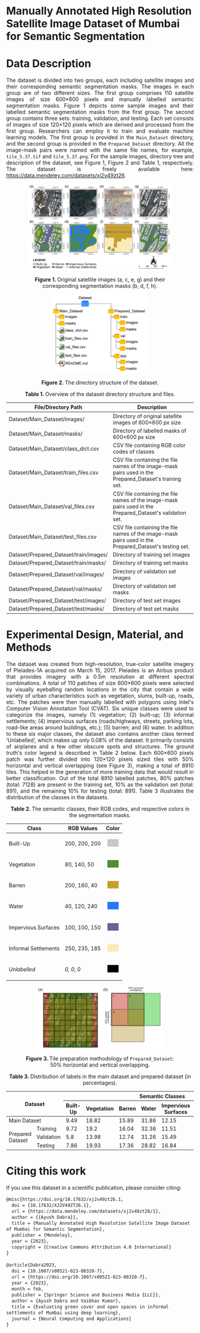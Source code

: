 # Manually Annotated High Resolution Satellite Image Dataset of Mumbai for Semantic Segmentation

# Data Description

<p align="justify">
The dataset is divided into two groups, each including satellite images and their corresponding semantic segmentation masks. The images in each group are of two different sizes. The first group comprises 110 satellite images of size 600×600 pixels and manually labelled semantic segmentation masks. Figure 1 depicts some sample images and their labelled semantic segmentation masks from the first group. The second group contains three sets: training, validation, and testing. Each set consists of images of size 120×120 pixels which are derived and processed from the first group. Researchers can employ it to train and evaluate machine learning models. The first group is provided in the <code>Main_Dataset</code> directory, and the second group is provided in the <code>Prepared_Dataset</code> directory. All the image-mask pairs were named with the same file names, for example, <code>tile_5.37.tif</code> and <code>tile_5.37.png</code>. For the sample images, directory tree and description of the dataset, see Figure 1, Figure 2 and Table 1, respectively. The dataset is freely available here: <a href="https://data.mendeley.com/datasets/xj2v49zt26">https://data.mendeley.com/datasets/xj2v49zt26</a>.

 
</p>



<figure>
<p align="center">
<img width = "90%" height= "auto" src="./figures/fig_1.png" />
</p>
<p align="center">
<b>Figure 1. </b>Original satellite images (a, c, e, g) and their corresponding segmentation masks (b, d, f, h).
</p>
</figure>


<figure>
<p align="center">
<img width = "60%" height= "auto" src="./figures/fig_2.png" />
</p>
<p align="center">
<b>Figure 2. </b>The directory structure of the dataset.
</p>
</figure>

<div align="center">

<p align="center">
<b>Table 1. </b>Overview of the dataset directory structure and files.
</p>

| File/Directory Path                    | Description                                                                                               |
| -------------------------------------- | --------------------------------------------------------------------------------------------------------- |
| Dataset/Main_Dataset/images/           | Directory of original satellite images of 600×600 px size                                                 |
| Dataset/Main_Dataset/masks/            | Directory of labelled masks of 600×600 px size                                                            |
| Dataset/Main_Dataset/class_dict.csv    | CSV file containing RGB color codes of classes                                                            |
| Dataset/Main_Dataset/train_files.csv   | CSV file containing the file names of the image-mask pairs used in the Prepared_Dataset's training set.   |
| Dataset/Main_Dataset/val_files.csv     | CSV file containing the file names of the image-mask pairs used in the Prepared_Dataset's validation set. |
| Dataset/Main_Dataset/test_files.csv    | CSV file containing the file names of the image-mask pairs used in the Prepared_Dataset's testing set.    |
| Dataset/Prepared_Dataset/train/images/ | Directory of training set images                                                                          |
| Dataset/Prepared_Dataset/train/masks/  | Directory of training set masks                                                                           |
| Dataset/Prepared_Dataset/val/images/   | Directory of validation set images                                                                        |
| Dataset/Prepared_Dataset/val/masks/    | Directory of validation set masks                                                                         |
| Dataset/Prepared_Dataset/test/images/  | Directory of test set images                                                                              |
| Dataset/Prepared_Dataset/test/masks/   | Directory of test set masks                                                                               |

</div>

# Experimental Design, Material, and Methods

<p align="justify">
The dataset was created from high-resolution, true-color satellite imagery of Pleiades-1A acquired on March 15, 2017. Pleiades is an Airbus product that provides imagery with a 0.5m resolution at different spectral combinations. A total of 110 patches of size 600×600 pixels were selected by visually eyeballing random locations in the city that contain a wide variety of urban characteristics such as vegetation, slums, built-up, roads, etc. The patches were then manually labelled with polygons using Intel's Computer Vision Annotation Tool (CVAT). Six unique classes were used to categorize the images, namely (1) vegetation; (2) built-up; (3) informal settlements; (4) impervious surfaces (roads/highways, streets, parking lots, road-like areas around buildings, etc.); (5) barren; and (6) water. In addition to these six major classes, the dataset also contains another class termed ‘Unlabelled’, which makes up only 0.08% of the dataset. It primarily consists of airplanes and a few other obscure spots and structures. The ground truth's color legend is described in Table 2 below. Each 600×600 pixels patch was further divided into 120×120 pixels sized tiles with 50% horizontal and vertical overlapping (see Figure 3), making a total of 8910 tiles. This helped in the generation of more training data that would result in better classification. Out of the total 8910 labelled patches, 80% patches (total: 7128) are present in the training set, 10% as the validation set (total: 891), and the remaining 10% for testing (total: 891). Table 3 illustrates the distribution of the classes in the datasets.
</p>


<div align="center">

<p align="center">
<b>Table 2. </b>The semantic classes, their RGB codes, and respective colors in the segmentation masks.
</p>

| Class                	| RGB Values    	| Color 	|
|----------------------	|---------------	|-------	|
| Built-Up             	| 200, 200, 200 	|<p align="center"><img width = "30" height= "20" src="./figures/built_up.png" /></p>|
| Vegetation           	| 80, 140, 50   	|<p align="center"><img width = "30" height= "20" src="./figures/vegetation.png" /></p>|
| Barren               	| 200, 160, 40  	|<p align="center"><img width = "30" height= "20" src="./figures/barren.png" /></p>|
| Water                	| 40, 120, 240  	|<p align="center"><img width = "30" height= "20" src="./figures/water.png" /></p>|
| Impervious Surfaces  	| 100, 100, 150 	|<p align="center"><img width = "30" height= "20" src="./figures/imp_surface.png" /></p>|
| Informal Settlements 	| 250, 235, 185 	|<p align="center"><img width = "30" height= "20" src="./figures/slums.png" /></p>|
| _Unlabelled_         	| _0, 0, 0_     	|<p align="center"><img width = "30" height= "20" src="./figures/unlabelled.png" /></p>|

</div>

<figure>
<p align="center">
<img width = "80%" height= "auto" src="./figures/fig_3.png" />
</p>
<p align="center">
<b>Figure 3. </b>Tile preparation methodology of <code>Prepared_Dataset</code>: 50% horizontal and vertical overlapping.
</p>
</figure>


<!-- <style type="text/css">
.tg  {border-collapse:collapse;border-spacing:0;}
.tg td{border-color:black;border-style:solid;border-width:1px;
  overflow:hidden;padding:10px 5px;word-break:normal;}
.tg th{border-color:black;border-style:solid;border-width:1px;
  font-weight:normal;overflow:hidden;padding:10px 5px;word-break:normal;}
.tg .tg-0gmh{border-color:#000000;font-style:italic;text-align:center;vertical-align:middle}
.tg .tg-18eh{border-color:#000000;font-weight:bold;text-align:center;vertical-align:middle}
.tg .tg-en52{border-color:#000000;font-style:italic;font-weight:bold;text-align:center;vertical-align:middle}
.tg .tg-xwyw{border-color:#000000;text-align:center;vertical-align:middle}
</style> -->

<div align="center">

<p align="center">
<b>Table 3. </b>Distribution of labels in the main dataset and prepared dataset (in percentages).
</p>

<table class="tg">
<thead>
  <tr>
    <th class="tg-18eh" colspan="2" rowspan="2">Dataset</th>
    <th class="tg-18eh" colspan="7"><span style="font-weight:bold">Semantic Classes</span></th>
  </tr>
  <tr>
    <th class="tg-18eh"><span style="font-weight:bold">Built-Up</span></th>
    <th class="tg-18eh"><span style="font-weight:bold">Vegetation</span></th>
    <th class="tg-18eh"><span style="font-weight:bold">Barren</span></th>
    <th class="tg-18eh"><span style="font-weight:bold">Water</span></th>
    <th class="tg-18eh"><span style="font-weight:bold">Impervious</span><br>Surfaces</th>
    <th class="tg-18eh"><span style="font-weight:bold">Informal</span><br>Settlements</th>
    <th class="tg-en52"><span style="font-weight:bold;font-style:italic">Unlabelled</span></th>
  </tr>
</thead>
<tbody>
  <tr>
    <td class="tg-xwyw" colspan="2"><span style="font-weight:normal">Main Dataset</span></td>
    <td class="tg-xwyw"><span style="font-weight:normal">9.49</span></td>
    <td class="tg-xwyw"><span style="font-weight:normal">18.82</span></td>
    <td class="tg-xwyw"><span style="font-weight:normal">15.89</span></td>
    <td class="tg-xwyw"><span style="font-weight:normal">31.86</span></td>
    <td class="tg-xwyw"><span style="font-weight:normal">12.15</span></td>
    <td class="tg-xwyw"><span style="font-weight:normal">11.7</span></td>
    <td class="tg-0gmh"><span style="font-weight:normal;font-style:italic">0.08</span></td>
  </tr>
  <tr>
    <td class="tg-xwyw" rowspan="3">Prepared Dataset</td>
    <td class="tg-xwyw"><span style="font-weight:normal">Training</span></td>
    <td class="tg-xwyw"><span style="font-weight:normal">9.72</span></td>
    <td class="tg-xwyw"><span style="font-weight:normal">19.2</span></td>
    <td class="tg-xwyw"><span style="font-weight:normal">16.04</span></td>
    <td class="tg-xwyw"><span style="font-weight:normal">32.36</span></td>
    <td class="tg-xwyw"><span style="font-weight:normal">11.51</span></td>
    <td class="tg-xwyw"><span style="font-weight:normal">11.06</span></td>
    <td class="tg-0gmh"><span style="font-weight:normal;font-style:italic">0.1</span></td>
  </tr>
  <tr>
    <td class="tg-xwyw"><span style="font-weight:normal">Validation</span></td>
    <td class="tg-xwyw"><span style="font-weight:normal">5.8</span></td>
    <td class="tg-xwyw"><span style="font-weight:normal">13.98</span></td>
    <td class="tg-xwyw"><span style="font-weight:normal">12.74</span></td>
    <td class="tg-xwyw"><span style="font-weight:normal">31.26</span></td>
    <td class="tg-xwyw"><span style="font-weight:normal">15.49</span></td>
    <td class="tg-xwyw"><span style="font-weight:normal">20.73</span></td>
    <td class="tg-0gmh"><span style="font-weight:normal;font-style:italic">0</span></td>
  </tr>
  <tr>
    <td class="tg-xwyw"><span style="font-weight:normal">Testing</span></td>
    <td class="tg-xwyw"><span style="font-weight:normal">7.86</span></td>
    <td class="tg-xwyw"><span style="font-weight:normal">19.93</span></td>
    <td class="tg-xwyw"><span style="font-weight:normal">17.36</span></td>
    <td class="tg-xwyw"><span style="font-weight:normal">28.82</span></td>
    <td class="tg-xwyw"><span style="font-weight:normal">16.84</span></td>
    <td class="tg-xwyw"><span style="font-weight:normal">9.19</span></td>
    <td class="tg-0gmh"><span style="font-weight:normal;font-style:italic">0</span></td>
  </tr>
</tbody>
</table>

</div>


# Citing this work

<p align="justify">
If you use this dataset in a scientific publication, please consider citing:
</p>

```
@misc{https://doi.org/10.17632/xj2v49zt26.1,
  doi = {10.17632/XJ2V49ZT26.1},
  url = {https://data.mendeley.com/datasets/xj2v49zt26/1},
  author = {{Ayush Dabra}},
  title = {Manually Annotated High Resolution Satellite Image Dataset of Mumbai for Semantic Segmentation},
  publisher = {Mendeley},
  year = {2023},
  copyright = {Creative Commons Attribution 4.0 International}
}

@article{Dabra2023,
  doi = {10.1007/s00521-023-08320-7},
  url = {https://doi.org/10.1007/s00521-023-08320-7},
  year = {2023},
  month = feb,
  publisher = {Springer Science and Business Media {LLC}},
  author = {Ayush Dabra and Vaibhav Kumar},
  title = {Evaluating green cover and open spaces in informal settlements of Mumbai using deep learning},
  journal = {Neural Computing and Applications}
}
```

